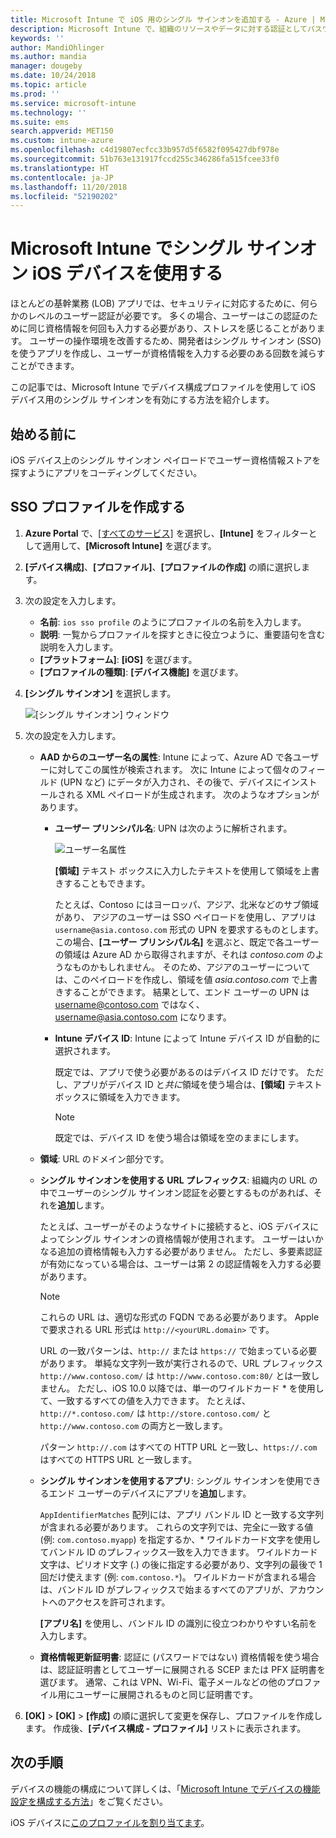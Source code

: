 ```yaml
---
title: Microsoft Intune で iOS 用のシングル サインオンを追加する - Azure | Microsoft Docs
description: Microsoft Intune で、組織のリソースやデータに対する認証としてパスワードではなくシングル サインオン (SSO) を使用するように iOS デバイスを作成、構成、許可、または有効化します。 SSO を使用するには、ユーザーとデバイスを認証する目的でデバイス構成プロファイルを作成し、UPN、デバイス ID、アプリ、証明書を入力します。
keywords: ''
author: MandiOhlinger
ms.author: mandia
manager: dougeby
ms.date: 10/24/2018
ms.topic: article
ms.prod: ''
ms.service: microsoft-intune
ms.technology: ''
ms.suite: ems
search.appverid: MET150
ms.custom: intune-azure
ms.openlocfilehash: c4d19807ecfcc33b957d5f6582f095427dbf978e
ms.sourcegitcommit: 51b763e131917fccd255c346286fa515fcee33f0
ms.translationtype: HT
ms.contentlocale: ja-JP
ms.lasthandoff: 11/20/2018
ms.locfileid: "52190202"
---
```

# <a name="use-single-sign-on-ios-device-in-microsoft-intune"></a>Microsoft Intune でシングル サインオン iOS デバイスを使用する

ほとんどの基幹業務 (LOB) アプリでは、セキュリティに対応するために、何らかのレベルのユーザー認証が必要です。 多くの場合、ユーザーはこの認証のために同じ資格情報を何回も入力する必要があり、ストレスを感じることがあります。 ユーザーの操作環境を改善するため、開発者はシングル サインオン (SSO) を使うアプリを作成し、ユーザーが資格情報を入力する必要のある回数を減らすことができます。

この記事では、Microsoft Intune でデバイス構成プロファイルを使用して iOS デバイス用のシングル サインオンを有効にする方法を紹介します。

## <a name="before-you-begin"></a>始める前に

iOS デバイス上のシングル サインオン ペイロードでユーザー資格情報ストアを探すようにアプリをコーディングしてください。

## <a name="create-the-sso-profile"></a>SSO プロファイルを作成する

1. **Azure Portal** で、[[すべてのサービス]](https://portal.azure.com) を選択し、**[Intune]** をフィルターとして適用して、**[Microsoft Intune]** を選びます。
2. **[デバイス構成]**、**[プロファイル]**、**[プロファイルの作成]** の順に選択します。
3. 次の設定を入力します。

    - **名前**: `ios sso profile` のようにプロファイルの名前を入力します。
    - **説明**: 一覧からプロファイルを探すときに役立つように、重要語句を含む説明を入力します。
    - **[プラットフォーム]**: **[iOS]** を選びます。
    - **[プロファイルの種類]**: **[デバイス機能]** を選びます。

4. **[シングル サインオン]** を選択します。

    ![[シングル サインオン] ウィンドウ](./media/sso-blade.png)

5. 次の設定を入力します。 

    - **AAD からのユーザー名の属性**: Intune によって、Azure AD で各ユーザーに対してこの属性が検索されます。 次に Intune によって個々のフィールド (UPN など) にデータが入力され、その後で、デバイスにインストールされる XML ペイロードが生成されます。 次のようなオプションがあります。
    
        - **ユーザー プリンシパル名**: UPN は次のように解析されます。

            ![ユーザー名属性](media/User-name-attribute.png)

            **[領域]** テキスト ボックスに入力したテキストを使用して領域を上書きすることもできます。

            たとえば、Contoso にはヨーロッパ、アジア、北米などのサブ領域があり、 アジアのユーザーは SSO ペイロードを使用し、アプリは `username@asia.contoso.com` 形式の UPN を要求するものとします。 この場合、**[ユーザー プリンシパル名]** を選ぶと、既定で各ユーザーの領域は Azure AD から取得されますが、それは *contoso.com* のようなものかもしれません。 そのため、アジアのユーザーについては、このペイロードを作成し、領域を値 *asia.contoso.com* で上書きすることができます。 結果として、エンド ユーザーの UPN は username@contoso.com ではなく、username@asia.contoso.com になります。

        - **Intune デバイス ID**: Intune によって Intune デバイス ID が自動的に選択されます。 

            既定では、アプリで使う必要があるのはデバイス ID だけです。 ただし、アプリがデバイス ID と*共に*領域を使う場合は、**[領域]** テキスト ボックスに領域を入力できます。

            > [!NOTE]
            > 既定では、デバイス ID を使う場合は領域を空のままにします。

    - **領域**: URL のドメイン部分です。
    
    - **シングル サインオンを使用する URL プレフィックス**: 組織内の URL の中でユーザーのシングル サインオン認証を必要とするものがあれば、それを**追加**します。 

        たとえば、ユーザーがそのようなサイトに接続すると、iOS デバイスによってシングル サインオンの資格情報が使用されます。 ユーザーはいかなる追加の資格情報も入力する必要がありません。 ただし、多要素認証が有効になっている場合は、ユーザーは第 2 の認証情報を入力する必要があります。

        > [!NOTE]
        > これらの URL は、適切な形式の FQDN である必要があります。 Apple で要求される URL 形式は `http://<yourURL.domain>` です。

        URL の一致パターンは、`http://` または `https://` で始まっている必要があります。 単純な文字列一致が実行されるので、URL プレフィックス `http://www.contoso.com/` は `http://www.contoso.com:80/` とは一致しません。 ただし、iOS 10.0 以降では、単一のワイルドカード \* を使用して、一致するすべての値を入力できます。 たとえば、`http://*.contoso.com/` は `http://store.contoso.com/` と `http://www.contoso.com` の両方と一致します。

        パターン `http://.com` はすべての HTTP URL と一致し、`https://.com` はすべての HTTPS URL と一致します。
    
    - **シングル サインオンを使用するアプリ**: シングル サインオンを使用できるエンド ユーザーのデバイスにアプリを**追加**します。 

        `AppIdentifierMatches` 配列には、アプリ バンドル ID と一致する文字列が含まれる必要があります。 これらの文字列では、完全に一致する値 (例: `com.contoso.myapp`) を指定するか、\* ワイルドカード文字を使用してバンドル ID のプレフィックス一致を入力できます。 ワイルドカード文字は、ピリオド文字 (.) の後に指定する必要があり、文字列の最後で 1 回だけ使えます (例: `com.contoso.*`)。 ワイルドカードが含まれる場合は、バンドル ID がプレフィックスで始まるすべてのアプリが、アカウントへのアクセスを許可されます。

        **[アプリ名]** を使用し、バンドル ID の識別に役立つわかりやすい名前を入力します。
    
    - **資格情報更新証明書**: 認証に (パスワードではない) 資格情報を使う場合は、認証証明書としてユーザーに展開される SCEP または PFX 証明書を選びます。 通常、これは VPN、Wi-Fi、電子メールなどの他のプロファイル用にユーザーに展開されるものと同じ証明書です。

6. **[OK]** > **[OK]** > **[作成]** の順に選択して変更を保存し、プロファイルを作成します。 作成後、**[デバイス構成 - プロファイル]** リストに表示されます。 

## <a name="next-steps"></a>次の手順

デバイスの機能の構成について詳しくは、「[Microsoft Intune でデバイスの機能設定を構成する方法](device-features-configure.md)」をご覧ください。

iOS デバイスに[このプロファイルを割り当てます](device-profile-assign.md)。
